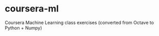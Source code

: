 coursera-ml
===========

Coursera Machine Learning class exercises (converted from Octave to Python + Numpy)

